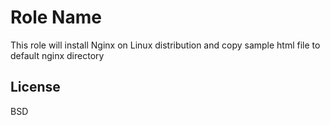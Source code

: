 Role Name
=========

This role will install Nginx on Linux distribution and copy sample html file to default nginx directory


License
-------

BSD

